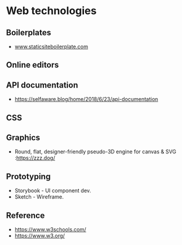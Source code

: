 Web technologies
================
Boilerplates
------------
* www.staticsiteboilerplate.com  

Online editors
--------------

API documentation
-----------------
* https://selfaware.blog/home/2018/6/23/api-documentation

CSS
--------------

Graphics
--------------
* Round, flat, designer-friendly pseudo-3D engine for canvas & SVG :https://zzz.dog/

Prototyping
---------
* Storybook - UI component dev.
* Sketch - Wireframe.

Reference
--------------
* https://www.w3schools.com/
* https://www.w3.org/



